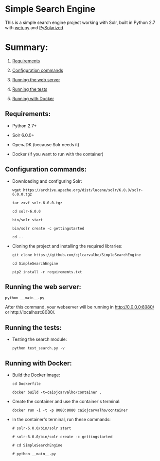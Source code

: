 Simple Search Engine
===

This is a simple search engine project working with Solr, built in Python 2.7 with [web.py](http://webpy.org/) and [PySolarized](https://github.com/izacus/pysolarized).

Summary:
===
1. [Requirements](#requirements)

2. [Configuration commands](#configuration-commands)

3. [Running the web server](#running-the-web-server)

4. [Running the tests](#running-the-tests)

5. [Running with Docker](#running-with-docker)


Requirements:
---

* Python 2.7+

* Solr 6.0.0+

* OpenJDK (because Solr needs it)
 
* Docker (if you want to run with the container)

Configuration commands:
---

* Downloading and configuring Solr:

    `wget https://archive.apache.org/dist/lucene/solr/6.0.0/solr-6.0.0.tgz`

    `tar zxvf solr-6.0.0.tgz`

    `cd solr-6.0.0`
 
    `bin/solr start`

    `bin/solr create -c gettingstarted`

    `cd ..`

* Cloning the project and installing the required libraries:
 
    `git clone https://github.com/cjlcarvalho/SimpleSearchEngine`

    `cd SimpleSearchEngine`

    `pip2 install -r requirements.txt`


Running the web server:
---

`python __main__.py`

After this command, your webserver will be running in http://0.0.0.0:8080/ or http://localhost:8080/.


Running the tests:
---

* Testing the search module:

    `python test_search.py -v`


Running with Docker:
---

* Build the Docker image:

    `cd Dockerfile`
    
    `docker build -t=caiojcarvalho/container .`

* Create the container and use the container's terminal:

    `docker run -i -t -p 8080:8080 caiojcarvalho/container`

* In the container's terminal, run these commands:

    `# solr-6.0.0/bin/solr start`
    
    `# solr-6.0.0/bin/solr create -c gettingstarted`
    
    `# cd SimpleSearchEngine`
    
    `# python __main__.py`
